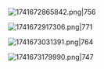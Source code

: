 ![1741672865842.png|756](https://www.helloimg.com/i/2025/03/11/67cfcf260ea8b.png)



![1741672917306.png|771](https://www.helloimg.com/i/2025/03/11/67cfcf5955990.png)

![1741673031391.png|764](https://www.helloimg.com/i/2025/03/11/67cfcfd376415.png)

![1741673179990.png|747](https://www.helloimg.com/i/2025/03/11/67cfd060c137a.png)



